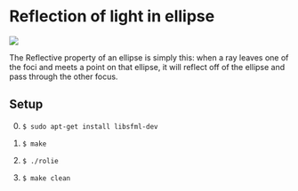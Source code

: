 # Reflection of light in ellipse

![](gifs/rolie.gif)

The Reflective property of an ellipse is simply this: when a ray leaves one of the foci and meets a point on that ellipse, it will reflect off of the ellipse and pass through the other focus.

## Setup

0.  ```
    $ sudo apt-get install libsfml-dev
    ```

1.  ```
    $ make
    ```
2.  ```
    $ ./rolie
    ```
3.  ```
    $ make clean
    ```
